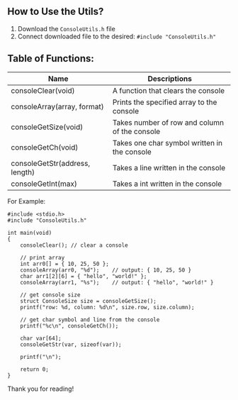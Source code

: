 ## How to Use the Utils?
1. Download the ``` ConsoleUtils.h ``` file
2. Connect downloaded file to the desired: ``` #include "ConsoleUtils.h" ```

## Table of Functions:
| Name                           | Descriptions                                  |
|--------------------------------|-----------------------------------------------|
| consoleClear(void)             | A function that clears the console            |
| consoleArray(array, format)    | Prints the specified array to the console     |
| consoleGetSize(void)           | Takes number of row and column of the console |
| consoleGetCh(void)             | Takes one char symbol written in the console  |
| consoleGetStr(address, length) | Takes a line written in the console           |
| consoleGetInt(max)             | Takes a int written in the console            |

For Example:
```
#include <stdio.h>
#include "ConsoleUtils.h"

int main(void)
{
    consoleClear(); // clear a console

    // print array
    int arr0[] = { 10, 25, 50 };
    consoleArray(arr0, "%d");    // output: { 10, 25, 50 }
    char arr1[2][6] = { "hello", "world!" }; 
    consoleArray(arr1, "%s");    // output: { "hello", "world!" }
    
    // get console size
    struct ConsoleSize size = consoleGetSize();
    printf("row: %d, column: %d\n", size.row, size.column);

    // get char symbol and line from the console
    printf("%c\n", consoleGetCh());

    char var[64];
    consoleGetStr(var, sizeof(var));

    printf("\n");

    return 0;
}
```

Thank you for reading!